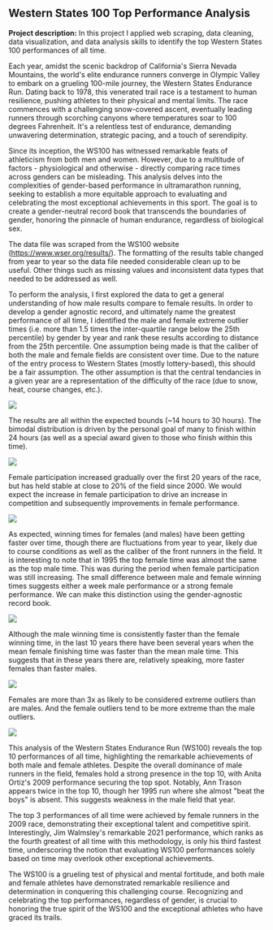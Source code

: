 ## Western States 100 Top Performance Analysis

**Project description:** In this project I applied web scraping, data cleaning, data visualization, and data analysis skills to identify the top Western States 100 performances of all time. 

Each year, amidst the scenic backdrop of California's Sierra Nevada Mountains, the world's elite endurance runners converge in Olympic Valley to embark on a grueling 100-mile journey, the Western States Endurance Run. Dating back to 1978, this venerated trail race is a testament to human resilience, pushing athletes to their physical and mental limits. The race commences with a challenging snow-covered ascent, eventually leading runners through scorching canyons where temperatures soar to 100 degrees Fahrenheit. It's a relentless test of endurance, demanding unwavering determination, strategic pacing, and a touch of serendipity.

Since its inception, the WS100 has witnessed remarkable feats of athleticism from both men and women. However, due to a multitude of factors - physiological and otherwise - directly comparing race times across genders can be misleading. This analysis delves into the complexities of gender-based performance in ultramarathon running, seeking to establish a more equitable approach to evaluating and celebrating the most exceptional achievements in this sport. The goal is to create a gender-neutral record book that transcends the boundaries of gender, honoring the pinnacle of human endurance, regardless of biological sex.

The data file was scraped from the WS100 website (https://www.wser.org/results/). The formatting of the results table changed from year to year so the data file needed considerable clean up to be useful. Other things such as missing values and inconsistent data types that needed to be addressed as well.

To perform the analysis, I first explored the data to get a general understanding of how male results compare to female results. In order to develop a gender agnostic record, and ultimately name the greatest performance of all time, I identified the male and female extreme outlier times (i.e. more than 1.5 times the inter-quartile range below the 25th percentile) by gender by year and rank these results according to distance from the 25th percentile. One assumption being made is that the caliber of both the male and female fields are consistent over time. Due to the nature of the entry process to Western States (mostly lottery-based), this should be a fair assumption. The other assumption is that the central tendancies in a given year are a representation of the difficulty of the race (due to snow, heat, course changes, etc.).

<img src="images/wser_chart_1.jpg?raw=true"/>

The results are all within the expected bounds (~14 hours to 30 hours). The bimodal distribution is driven by the personal goal of many to finish within 24 hours (as well as a special award given to those who finish within this time).

<img src="images/wser_chart_2.jpg?raw=true"/>

Female participation increased gradually over the first 20 years of the race, but has held stable at close to 20% of the field since 2000. We would expect the increase in female participation to drive an increase in competition and subsequently improvements in female performance.

<img src="images/wser_chart_3.jpg?raw=true"/>

As expected, winning times for females (and males) have been getting faster over time, though there are fluctuations from year to year, likely due to course conditions as well as the caliber of the front runners in the field. It is interesting to note that in 1995 the top female time was almost the same as the top male time. This was during the period when female participation was still increasing. The small difference between male and female winning times suggests either a week male performance or a strong female performance. We can make this distinction using the gender-agnostic record book.

<img src="images/wser_chart_4.jpg?raw=true"/>

Although the male winning time is consistently faster than the female winning time, in the last 10 years there have been several years when the mean female finishing time was faster than the mean male time. This suggests that in these years there are, relatively speaking, more faster females than faster males.

<img src="images/wser_chart_5.jpg?raw=true"/>

Females are more than 3x as likely to be considered extreme outliers than are males. And the female outliers tend to be more extreme than the male outliers.

<img src="images/wser_chart_6.jpg?raw=true"/>

This analysis of the Western States Endurance Run (WS100) reveals the top 10 performances of all time, highlighting the remarkable achievements of both male and female athletes. Despite the overall dominance of male runners in the field, females hold a strong presence in the top 10, with Anita Ortiz's 2009 performance securing the top spot. Notably, Ann Trason appears twice in the top 10, though her 1995 run where she almost "beat the boys" is absent. This suggests weakness in the male field that year.

The top 3 performances of all time were achieved by female runners in the 2009 race, demonstrating their exceptional talent and competitive spirit. Interestingly, Jim Walmsley's remarkable 2021 performance, which ranks as the fourth greatest of all time with this methodology, is only his third fastest time, underscoring the notion that evaluating WS100 performances solely based on time may overlook other exceptional achievements.

The WS100 is a grueling test of physical and mental fortitude, and both male and female athletes have demonstrated remarkable resilience and determination in conquering this challenging course. Recognizing and celebrating the top performances, regardless of gender, is crucial to honoring the true spirit of the WS100 and the exceptional athletes who have graced its trails.


